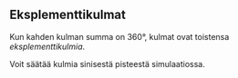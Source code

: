 ## Eksplementtikulmat

Kun kahden kulman summa on 360°, kulmat ovat
toistensa _eksplementtikulmia_.

Voit säätää kulmia sinisestä pisteestä simulaatiossa.
